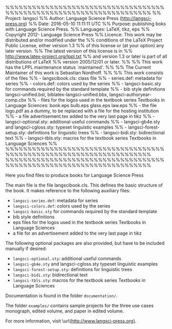 %%%%%%%%%%%%%%%%%%%%%%%%%%%%%%%%%%%%%%%%%%%%%%%%%%%%%%%%%%%%%%%%%%%%%
%%   Project: langsci
%%    Author: Language Science Press (http://langsci-press.org)
%%      Date: 2016-05-10 11:11:11 UTC
%%   Purpose: publishing boks with Language Science Press.
%% Languages: LaTeX, tikz, eps
%%  Copyright 2012- Language Science Press
%%  Licence: This work may be distributed and/or modified under the
%%  conditions of the LaTeX Project Public License, either version 1.3
%%  of this license or (at your option) any later version.
%%  The latest version of this license is in
%%    http://www.latex-project.org/lppl.txt
%%  and version 1.3 or later is part of all distributions of LaTeX
%%  version 2005/12/01 or later.
%%
%% This work has the LPPL maintenance status `maintained'.
%% 
%% The Current Maintainer of this work is Sebastian Nordhoff.
%%
%% This work consists of the files 
%% - langscibook.cls: class file
%% - series.def: metadata for series
%% - colors.def: colors used by the series
%% - langsci-basic.sty for commands required by the standard template
%% - bib style definitions langsci-unified.bst, biblatex-langsci-unified.bbx, langsci-authoryear-comp.cbx
%% - files for the logos used in the textbook series Textbooks in Language Sciences: book.eps  bulb.eps  glass.eps  law.eps
%% - the file logo.pdf as a dummy, to be replaced with a file for the hosting institution
%% - a file advertisement.tex added to the very last page in tikz
%% - langsci-optional.sty: additional useful commands
%% - langsci-gb4e.sty and langsci-cgloss.sty: typeset linguistic examples
%% - langsci-forest-setup.sty: definitions for linguistic trees
%% - langsci-bidi.sty: bidirectional text
%% - langsci-tbls.sty: macros for the textbook series Textbooks in Language Sciences
%%
%%%%%%%%%%%%%%%%%%%%%%%%%%%%%%%%%%%%%%%%%%%%%%%%%%%%%%%%%%%%%%%%%%%%%
%%%%%%%%%%%%%%%%%%%%%%%%%%%%%%%%%%%%%%%%%%%%%%%%%%%%%%%%%%%%%%%%%%%%%


Here you find files to produce books for Language Science Press

The main file is the file langscibook.cls. This defines the basic structure of the book. It makes reference to the following auxiliary files:
- `langsci-series.def`: metadata for series
- `langsci-colors.def`: colors used by the series
- `langsci-basic.sty` for commands required by the standard template
- bib style definitions
- eps files for the logos used in the textbook series Textbooks in Language Sciences 
- a file for an advertisement added to the very last page in tikz

The following optional packages are also provided, but have to be included manually if desired:
- `langsci-optional.sty`: additional useful commands
- `langsci-gb4e.sty` and langsci-cgloss.sty typeset linguistic examples
- `langsci-forest-setup.sty`: definitions for linguistic trees
- `langsci-bidi.sty`: bidirectional text
- `langsci-tbls.sty`: macros for the textbook series Textbooks in Language Sciences

Documentation is found in the folder `documentation/`.

The folder `examples/` contains sample projects for the three use cases monograph, edited volume, and paper in edited volume.

For more information, visit \url{http://www.langsci-press.org}.



